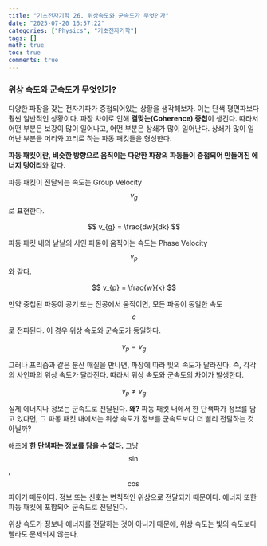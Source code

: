```yaml
---
title: "기초전자기학 26. 위상속도와 군속도가 무엇인가"
date: "2025-07-20 16:57:22"
categories: ["Physics", "기초전자기학"]
tags: []
math: true
toc: true
comments: true
---
```


### 위상 속도와 군속도가 무엇인가?
다양한 파장을 갖는 전자기파가 중첩되어있는 상황을 생각해보자. 이는 단색 평면파보다 훨씬 일반적인 상황이다. 파장 차이로 인해 **결맞는(Coherence) 중첩**이 생긴다. 따라서 어떤 부분은 보강이 많이 일어나고, 어떤 부분은 상쇄가 많이 일어난다. 상쇄가 많이 일어난 부분을 머리와 꼬리로 하는 파동 패킷들을 형성한다.

**파동 패킷이란, 비슷한 방향으로 움직이는 다양한 파장의 파동들이 중첩되어 만들어진 에너지 덩어리**와 같다.

파동 패킷이 전달되는 속도는 Group Velocity $$v_{g}$$로 표현한다.

$$
v_{g} = \frac{dw}{dk}
$$

파동 패킷 내의 낱낱의 사인 파동이 움직이는 속도는 Phase Velocity $$v_{p}$$와 같다.

$$
v_{p} = \frac{w}{k}
$$

만약 중첩된 파동이 공기 또는 진공에서 움직이면, 모든 파동이 동일한 속도 $$c$$로 전파된다. 이 경우 위상 속도와 군속도가 동일하다.

$$
v_{p} = v_{g}
$$

그러나 프리즘과 같은 분산 매질을 만나면, 파장에 따라 빛의 속도가 달라진다. 즉, 각각의 사인파의 위상 속도가 달라진다. 따라서 위상 속도와 군속도의 차이가 발생한다.

$$
v_{p} \neq v_{g}
$$


실제 에너지나 정보는 군속도로 전달된다. **왜?** 파동 패킷 내에서 한 단색파가 정보를 담고 있다면, 그 파동 패킷 내에서는 위상 속도가 정보를 군속도보다 더 빨리 전달하는 것 아닐까?

애초에 **한 단색파는 정보를 담을 수 없다.** 그냥 $$\sin$$, $$\cos$$파이기 때문이다. 정보 또는 신호는 변칙적인 위상으로 전달되기 때문이다. 에너지 또한 파동 패킷에 포함되어 군속도로 전달된다.

위상 속도가 정보나 에너지를 전달하는 것이 아니기 때문에, 위상 속도는 빛의 속도보다 빨라도 문제되지 않는다.